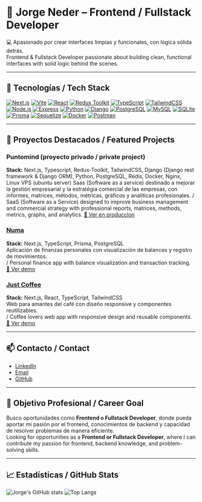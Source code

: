 # 👋 Jorge Neder – Frontend / Fullstack Developer

💻 Apasionado por crear interfaces limpias y funcionales, con lógica sólida detrás.  
Frontend & Fullstack Developer passionate about building clean, functional interfaces with solid logic behind the scenes.

---

## 🔧 Tecnologías / Tech Stack

[![Next.js](https://img.shields.io/badge/Next.js-black?style=for-the-badge&logo=next.js&logoColor=white)](https://nextjs.org/)
[![Vite](https://img.shields.io/badge/Vite-646CFF?style=for-the-badge&logo=vite&logoColor=white)](https://vitejs.dev/)
[![React](https://img.shields.io/badge/React-61DAFB?style=for-the-badge&logo=react&logoColor=black)](https://reactjs.org/)
[![Redux Toolkit](https://img.shields.io/badge/Redux--Toolkit-764ABC?style=for-the-badge&logo=redux&logoColor=white)](https://redux-toolkit.js.org/)
[![TypeScript](https://img.shields.io/badge/TypeScript-3178C6?style=for-the-badge&logo=typescript&logoColor=white)](https://www.typescriptlang.org/)
[![TailwindCSS](https://img.shields.io/badge/TailwindCSS-06B6D4?style=for-the-badge&logo=tailwind-css&logoColor=white)](https://tailwindcss.com/)
[![Node.js](https://img.shields.io/badge/Node.js-339933?style=for-the-badge&logo=node.js&logoColor=white)](https://nodejs.org/)
[![Express](https://img.shields.io/badge/Express-000000?style=for-the-badge&logo=express&logoColor=white)](https://expressjs.com/)
[![Python](https://img.shields.io/badge/Python-3776AB?style=for-the-badge&logo=python&logoColor=white)](https://www.python.org/)
[![Django](https://img.shields.io/badge/Django-092E20?style=for-the-badge&logo=django&logoColor=white)](https://www.djangoproject.com/)
[![PostgreSQL](https://img.shields.io/badge/PostgreSQL-316192?style=for-the-badge&logo=postgresql&logoColor=white)](https://www.postgresql.org/)
[![MySQL](https://img.shields.io/badge/MySQL-4479A1?style=for-the-badge&logo=mysql&logoColor=white)](https://www.mysql.com/)
[![SQLite](https://img.shields.io/badge/SQLite-003B57?style=for-the-badge&logo=sqlite&logoColor=white)](https://www.sqlite.org/)
[![Prisma](https://img.shields.io/badge/Prisma-2D3748?style=for-the-badge&logo=prisma&logoColor=white)](https://www.prisma.io/)
[![Sequelize](https://img.shields.io/badge/Sequelize-52B0E7?style=for-the-badge&logo=sequelize&logoColor=white)](https://sequelize.org/)
[![Docker](https://img.shields.io/badge/Docker-2496ED?style=for-the-badge&logo=docker&logoColor=white)](https://www.docker.com/)
[![Postman](https://img.shields.io/badge/Postman-FF6C37?style=for-the-badge&logo=postman&logoColor=white)](https://www.postman.com/)

---

## 💼 Proyectos Destacados / Featured Projects

### Puntomind (proyecto privado / private project)
**Stack:** Next.js, Typescript, Redux-Toolkit, TailwindCSS, Django (Django rest framework & Django ORM), Python, PostgreSQL, Redis, Docker, Nginx, Linux VPS (ubuntu server)
Saas (Software as a service) destinado a mejorar la gestión empresarial y la estratégia comercial de las empresas, con informes, matrices, métodos, métricas, gráficos y analiticas profesionales. 
/ SaaS (Software as a Service) designed to improve business management and commercial strategy with professional reports, matrices, methods, metrics, graphs, and analytics.
[🔗 Ver en produccion](https://puntomind.com/) 

### [Numa](https://github.com/JorgeNeder97/numa)  
**Stack:** Next.js, TypeScript, Prisma, PostgreSQL  
Aplicación de finanzas personales con visualización de balances y registro de movimientos.  
/ Personal finance app with balance visualization and transaction tracking.  
[🔗 Ver demo](https://numa-kappa.vercel.app/)  

### [Just Coffee](https://github.com/JorgeNeder97/just-coffee)  
**Stack:** Next.js, React, TypeScript, TailwindCSS  
Web para amantes del café con diseño responsive y componentes reutilizables.  
/ Coffee lovers web app with responsive design and reusable components.  
[🔗 Ver demo](https://just-coffee-sage.vercel.app/)  

---

## 📫 Contacto / Contact

- [LinkedIn](https://www.linkedin.com/in/jorge-neder/)  
- [Email](mailto:jorge.neder97@gmail.com)  
- [GitHub](https://github.com/JorgeNeder97)

---

## 🎯 Objetivo Profesional / Career Goal

Busco oportunidades como **Frontend o Fullstack Developer**, donde pueda aportar mi pasión por el frontend, conocimientos de backend y capacidad de resolver problemas de manera eficiente.  
Looking for opportunities as a **Frontend or Fullstack Developer**, where I can contribute my passion for frontend, backend knowledge, and problem-solving skills.

---

## 📈 Estadísticas / GitHub Stats

![Jorge's GitHub stats](https://github-readme-stats.vercel.app/api?username=JorgeNeder97&show_icons=true&theme=tokyonight&count_private=true)
![Top Langs](https://github-readme-stats.vercel.app/api/top-langs/?username=JorgeNeder97&layout=compact&theme=tokyonight)


<!--
**JorgeNeder97/JorgeNeder97** is a ✨ _special_ ✨ repository because its `README.md` (this file) appears on your GitHub profile.

Here are some ideas to get you started:

- 🔭 I’m currently working on ...
- 🌱 I’m currently learning ...
- 👯 I’m looking to collaborate on ...
- 🤔 I’m looking for help with ...
- 💬 Ask me about ...
- 📫 How to reach me: ...
- 😄 Pronouns: ...
- ⚡ Fun fact: ...
-->
